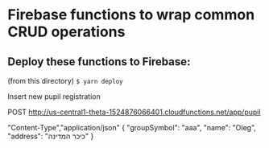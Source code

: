 # Firebase functions to wrap common CRUD operations

## Deploy these functions to Firebase:
(from this directory) <code>$ yarn deploy</code>

Insert new pupil registration

POST http://us-central1-theta-1524876066401.cloudfunctions.net/app/pupil

"Content-Type","application/json"
{
	"groupSymbol": "aaa",
	"name": "Oleg",
	"address": "כיכר המדינה"
}
